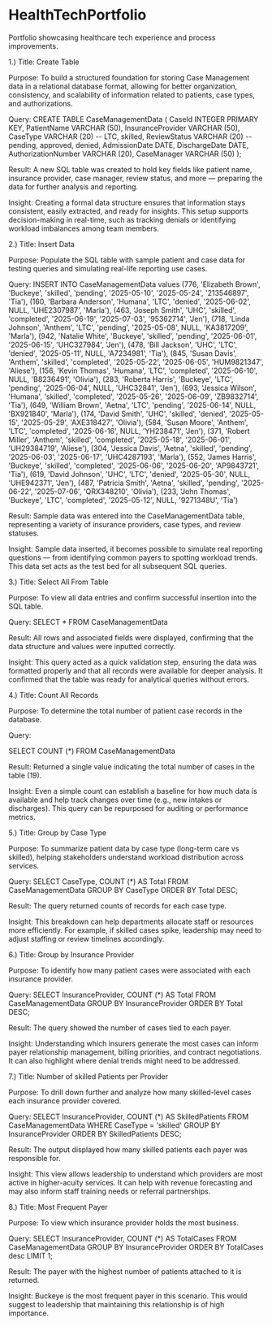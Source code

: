 # HealthTechPortfolio
Portfolio showcasing healthcare tech experience and process improvements.



1.) Title: Create Table
 
Purpose: To build a structured foundation for storing Case Management data in a relational database format, allowing for better organization, consistency, and scalability of information related to patients, case types, and authorizations.

 Query: 
CREATE TABLE CaseManagementData (
CaseId INTEGER PRIMARY KEY,
PatientName VARCHAR (50),
InsuranceProvider VARCHAR (50),
CaseType VARCHAR (20) -- LTC, skilled,
ReviewStatus VARCHAR (20) -- pending, approved, denied,
AdmissionDate DATE,
DischargeDate DATE,
AuthorizationNumber VARCHAR (20),
CaseManager VARCHAR (50)
);

Result: A new SQL table was created to hold key fields like patient name, insurance provider, case manager, review status, and more — preparing the data for further analysis and reporting.

Insight: Creating a formal data structure ensures that information stays consistent, easily extracted, and ready for insights. This setup supports decision-making in real-time, such as tracking denials or identifying workload imbalances among team members.



2.) Title: Insert Data

Purpose: Populate the SQL table with sample patient and case data for testing queries and simulating real-life reporting use cases.

Query:
 INSERT INTO CaseManagementData values
(776, 'Elizabeth Brown', 'Buckeye', 'skilled', 'pending', '2025-05-10', '2025-05-24', '213546897', 'Tia'),
(160, 'Barbara Anderson', 'Humana', 'LTC', 'denied', '2025-06-02', NULL, 'UHE2307987', 'Marla'),
(463, 'Joseph Smith', 'UHC', 'skilled', 'completed', '2025-06-19', '2025-07-03', '95362714', 'Jen'),
(718, 'Linda Johnson', 'Anthem', 'LTC', 'pending', '2025-05-08', NULL, 'KA3817209', 'Marla'),
(942, 'Natalie White', 'Buckeye', 'skilled', 'pending', '2025-06-01', '2025-06-15', 'UHC327984', 'Jen'),
(478, 'Bill Jackson', 'UHC', 'LTC', 'denied', '2025-05-11', NULL, 'A7234981', 'Tia'),
(845, 'Susan Davis', 'Anthem', 'skilled', 'completed', '2025-05-22', '2025-06-05', 'HUM9821347', 'Aliese'),
(156, 'Kevin Thomas', 'Humana', 'LTC', 'completed', '2025-06-10', NULL, 'B8236491', 'Olivia'),
(283, 'Roberta Harris', 'Buckeye', 'LTC', 'pending', '2025-06-04', NULL, 'UHC32841', 'Jen'),
(693, 'Jessica Wilson', 'Humana', 'skilled', 'completed', '2025-05-26', '2025-06-09', 'ZB9832714', 'Tia'),
(649, 'William Brown', 'Aetna', 'LTC', 'pending', '2025-06-14', NULL, 'BX921840', 'Marla'),
(174, 'David Smith', 'UHC', 'skilled', 'denied', '2025-05-15', '2025-05-29', 'AXE318427', 'Olivia'),
(584, 'Susan Moore', 'Anthem', 'LTC', 'completed', '2025-06-16', NULL, 'YH238471', 'Jen'),
(371, 'Robert Miller', 'Anthem', 'skilled', 'completed', '2025-05-18', '2025-06-01', 'UH29384719', 'Aliese'),
(304, 'Jessica Davis', 'Aetna', 'skilled', 'pending', '2025-06-03', '2025-06-17', 'UHC4287193', 'Marla'),
(552, 'James Harris', 'Buckeye', 'skilled', 'completed', '2025-06-06', '2025-06-20', 'AP9843721', 'Tia'),
(619, 'David Johnson', 'UHC', 'LTC', 'denied', '2025-05-30', NULL, 'UHE942371', 'Jen'),
(487, 'Patricia Smith', 'Aetna', 'skilled', 'pending', '2025-06-22', '2025-07-06', 'QRX348210', 'Olivia'),
(233, 'John Thomas', 'Buckeye', 'LTC', 'completed', '2025-05-12', NULL, '9271348U', 'Tia')

Result:  Sample data was entered into the CaseManagementData table, representing a variety of insurance providers, case types, and review statuses.

Insight:  Sample data inserted, it becomes possible to simulate real reporting questions — from identifying common payers to spotting workload trends. This data set acts as the test bed for all subsequent SQL queries.



3.) Title: Select All From Table

Purpose: To view all data entries and confirm successful insertion into the SQL table.

Query: 
SELECT * FROM CaseManagementData

Result: All rows and associated fields were displayed, confirming that the data structure and values were inputted correctly.

Insight: This query acted as a quick validation step, ensuring the data was formatted properly and that all records were available for deeper analysis. It confirmed that the table was ready for analytical queries without errors.



4.) Title: Count All Records

Purpose: To determine the total number of patient case records in the database.

Query:

SELECT COUNT (*) FROM CaseManagementData

Result: Returned a single value indicating the total number of cases in the table (19).

Insight: Even a simple count can establish a baseline for how much data is available and help track changes over time (e.g., new intakes or discharges). This query can be repurposed for auditing or performance metrics.



5.) Title: Group by Case Type

Purpose: To summarize patient data by case type (long-term care vs skilled), helping stakeholders understand workload distribution across services.

Query:
SELECT CaseType, COUNT (*) AS Total
FROM CaseManagementData
GROUP BY CaseType
ORDER BY Total DESC;

Result: The query returned counts of records for each case type.

Insight: This breakdown can help departments allocate staff or resources more efficiently. For example, if skilled cases spike, leadership may need to adjust staffing or review timelines accordingly.



6.) Title: Group by Insurance Provider

Purpose: To identify how many patient cases were associated with each insurance provider.

Query:
SELECT InsuranceProvider, COUNT (*) AS Total
FROM CaseManagementData
GROUP BY InsuranceProvider
ORDER BY Total DESC;

Result: The query showed the number of cases tied to each payer.

Insight: Understanding which insurers generate the most cases can inform payer relationship management, billing priorities, and contract negotiations. It can also highlight where denial trends might need to be addressed.



7.) Title: Number of skilled Patients per Provider

Purpose: To drill down further and analyze how many skilled-level cases each insurance provider covered.

Query: 
SELECT InsuranceProvider, COUNT (*) AS SkilledPatients
FROM CaseManagementData
WHERE CaseType = 'skilled'
GROUP BY InsuranceProvider
ORDER BY SkilledPatients DESC;

Result: The output displayed how many skilled patients each payer was responsible for.

Insight: This view allows leadership to understand which providers are most active in higher-acuity services. It can help with revenue forecasting and may also inform staff training needs or referral partnerships.



8.) Title: Most Frequent Payer

Purpose: To view which insurance provider holds the most business.

Query: 
SELECT InsuranceProvider, COUNT (*) AS TotalCases
FROM CaseManagementData
GROUP BY InsuranceProvider
ORDER BY TotalCases desc
LIMIT 1;


Result: The payer with the highest number of patients attached to it is returned.

Insight: Buckeye is the most frequent payer in this scenario. This would suggest to leadership that maintaining this relationship is of high importance. 


